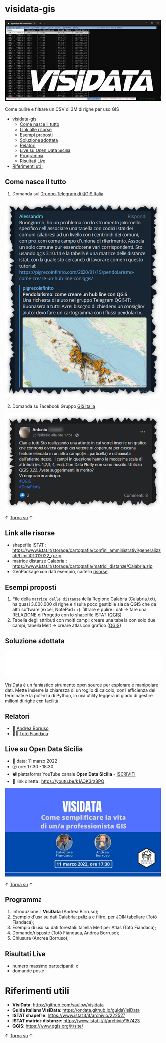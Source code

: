 # visidata-gis

![](./imgs/visidata-bn.png)

Come pulire e filtrare un CSV di 3M di righe per uso GIS

<!-- TOC -->

- [visidata-gis](#visidata-gis)
  - [Come nasce il tutto](#come-nasce-il-tutto)
  - [Link alle risorse](#link-alle-risorse)
  - [Esempi proposti](#esempi-proposti)
  - [Soluzione adottata](#soluzione-adottata)
  - [Relatori](#relatori)
  - [Live su Open Data Sicilia](#live-su-open-data-sicilia)
  - [Programma](#programma)
  - [Risultati Live](#risultati-live)
- [Riferimenti utili](#riferimenti-utili)

<!-- /TOC -->

## Come nasce il tutto

1. Domanda sul [Gruppo Telegram di QGIS Italia](https://t.me/qgis_it)

![](./imgs/screenshot.png)

2. Domanda su Facebook Gruppo [GIS Italia](https://www.facebook.com/groups/GisItalia/posts/10160017122146385/)

![](./imgs/facebook.png)

↑ [Torna su](#visidata-gis) ↑

## Link alle risorse

- shapefile ISTAT : <https://www.istat.it/storage/cartografia/confini_amministrativi/generalizzati/Limiti01012022_g.zip>
- matrice distanze Calabria : <https://www.istat.it/storage/cartografia/matrici_distanze/Calabria.zip>
- GeoPackage con dati esempio, cartella [risorse](./risorse/prova_chart_atlas.gpkg).

## Esempi proposti

1. File della `matrice delle distanze` della Regione Calabria (Calabria.txt), ha quasi 3.000.000 di righe e risulta poco gestibile sia da QGIS che da altri software (excel, NotePad++): filtrare e pulire i dati → fare una RELAZIONE di Progetto con lo shapefile ISTAT ([QGIS](https://www.qgis.org/it/site/))
2. Tabella degli attributi con molti campi: creare una tabella con solo due campi, tabella Melt → creare atlas con grafico ([QGIS](https://www.qgis.org/it/site/))

## Soluzione adottata

![](./imgs/visidatabn.png)

[VisiData](https://www.visidata.org/) è un fantastico strumento open source per esplorare e manipolare dati. Mette insieme la chiarezza di un foglio di calcolo, con l'efficienza del terminale e la potenza di Python, in una utility leggera in grado di gestire milioni di righe con facilità.

## Relatori

- 🧔 [Andrea Borruso](https://twitter.com/aborruso)
- 👨‍🦲 [Totò Fiandaca](https://twitter.com/totofiandaca)

## Live su Open Data Sicilia

- 📅 data: 11 marzo 2022
- 🕞 ore: 17:30 - 18:30
- 📽 piattaforma YouTube canale **Open Data Sicilia** - [ISCRIVITI](https://www.youtube.com/channel/UCyojAonwV6vNNJYAqw4JkTQ)
- 🔗 link diretta : <https://youtu.be/k1AOK3rz8PQ>

![](./imgs/locandina.jpg)

↑ [Torna su](#visidata-gis) ↑

## Programma

1. Introduzione a **VisiData** (Andrea Borruso);
2. Esempio d'uso su dati Calabria: pulizia e filtro, per JOIN tabellare (Totò Fiandaca);
3. Esempio di uso su dati forestali: tabella Melt per Atlas (Totò Fiandaca);
4. Domande/risposte (Totò Fiandaca, Andrea Borruso);
5. Chiusura (Andrea Borruso);

## Risultati Live

- numero massimo partecipanti: x
- domande poste

# Riferimenti utili

- **VisiData**: <https://github.com/saulpw/visidata>
- **Guida italiana VisiData**: <https://ondata.github.io/guidaVisiData>
- **ISTAT shapefile**: <https://www.istat.it/it/archivio/222527> 
- **ISTAT matrice distanze**: <https://www.istat.it/it/archivio/157423>
- **QGIS**: <https://www.qgis.org/it/site/>

↑ [Torna su](#visidata-gis) ↑
